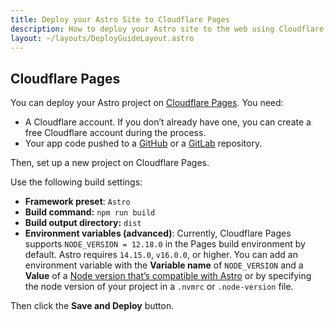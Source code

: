 ```yaml
---
title: Deploy your Astro Site to Cloudflare Pages
description: How to deploy your Astro site to the web using Cloudflare Pages.
layout: ~/layouts/DeployGuideLayout.astro
---
```

## Cloudflare Pages

You can deploy your Astro project on [Cloudflare Pages](https://pages.cloudflare.com/). You need:

- A Cloudflare account. If you don’t already have one, you can create a free Cloudflare account during the process.
- Your app code pushed to a [GitHub](https://github.com/) or a [GitLab](https://about.gitlab.com/) repository.

Then, set up a new project on Cloudflare Pages.

Use the following build settings:

- **Framework preset**: `Astro`
- **Build command:** `npm run build`
- **Build output directory:** `dist`
- **Environment variables (advanced)**: Currently, Cloudflare Pages supports `NODE_VERSION = 12.18.0` in the Pages build environment by default. Astro requires `14.15.0`, `v16.0.0`, or higher. You can add an environment variable with the **Variable name** of `NODE_VERSION` and a **Value** of a [Node version that’s compatible with Astro](/en/install/auto/#prerequisites) or by specifying the node version of your project in a `.nvmrc` or `.node-version` file.

Then click the **Save and Deploy** button.
